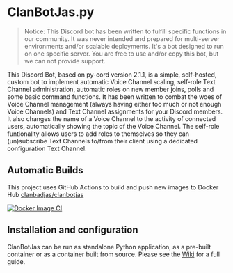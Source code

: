 # ClanBotJas.py
> Notice: This Discord bot has been written to fulfill specific functions in our community. It was never intended and prepared for multi-server environments and/or scalable deployments. It's a bot designed to run on one specific server. You are free to use and/or copy this bot, but we can not provide support.

This Discord Bot, based on py-cord version 2.1.1, is a simple, self-hosted, custom bot to implement automatic Voice Channel scaling, self-role Text Channel administration, automatic roles on new member joins, polls and some basic command functions. It has been written to combat the woes of Voice Channel management (always having either too much or not enough Voice Channels) and Text Channel assignments for your Discord members. It also changes the name of a Voice Channel to the activity of connected users, automatically showing the topic of the Voice Channel. The self-role funtionality allows users to add roles to themselves so they can (un)subscribe Text Channels to/from their client using a dedicated configuration Text Channel.

## Automatic Builds
This project uses GitHub Actions to build and push new images to Docker Hub [clanbadjas/clanbotjas](https://hub.docker.com/r/clanbadjas/clanbotjas)

[![Docker Image CI](https://github.com/ClanBadJas/ClanBotJas/actions/workflows/docker-image.yml/badge.svg)](https://github.com/ClanBadJas/ClanBotJas/actions/workflows/docker-image.yml)

## Installation and configuration
ClanBotJas can be run as standalone Python application, as a pre-built container or as a container built from source.
Please see the [Wiki](https://github.com/ClanBadJas/ClanBotJas/wiki) for a full guide.
